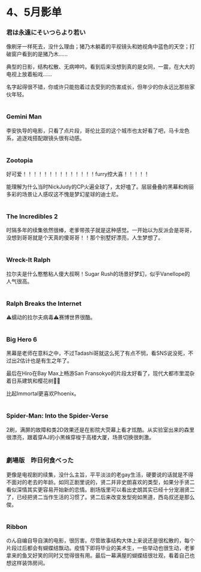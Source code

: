 # 4、5月影单
### 君は永遠にそいつらより若い
像刷牙一样死去，没什么理由；猪乃木躺着的平视镜头和她视角中蓝色的天空；打破窗户看到的是猪乃木……

典型的日影，结构松散、无病呻吟。看到后来没想到真的是女同，一震，在大大的电视上放着船戏……

名字起得很不错，你或许只能抱着过去受到的伤害成长，但年少的你永远比那些家伙年轻。
<br/><br/>
### Gemini Man
李安执导的电影，只看了点片段，哥伦比亚的这个城市也太好看了吧，马卡龙色系，追逐戏搭配跟镜头很有动感。
<br/><br/>
### Zootopia
好可爱！！！！！！！！！！！！！！furry控大喜！！！！！

能理解为什么当时NickJudy的CP火遍全球了，太好嗑了。层层叠叠的黑幕和绚丽多彩的场景让人感叹这不愧是梦幻星球的迪士尼。
<br/><br/>
### The Incredibles 2
时隔多年的续集依然很棒，老爹带孩子就是这种感觉。一开始以为反派会是哥哥，没想到哥哥就是个天真的傻哥哥！！那个别墅好漂亮，人生梦想了。
<br/><br/>
### Wreck-It Ralph
拉尔夫是什么憨憨粘人傻大叔啊！Sugar Rush的场景好梦幻，似乎Vanellope的人气很高。
<br/><br/>
### Ralph Breaks the Internet
⚠️蠕动的拉尔夫病毒⚠️赛博世界很酷。
<br/><br/>
### Big Hero 6
黑幕是老师在意料之中，不过Tadashi哥就这么死了有点不悯，看SNS说没死，不过出2估计也是有生之年了。

最后在Hiro在Bay Max上畅游San Fransokyo的片段太好看了，现代大都市里混杂着日系建筑和樱花树🌉🌸

比起Immortal更喜欢Phoenix。
<br/><br/>
### Spider-Man: Into the Spider-Verse
2刷，满屏的故障和类2D效果还是在影院大荧幕上看才炫酷。从实验室出来的森里很漂亮，跟着穿AJ的小黑蛛穿梭于高楼大厦，场景切换很刺激。
<br/><br/>
### 劇場版　昨日何食べった
更像是电视剧的续集，没什么主旨，平平淡淡的老gay生活，硬要说的话就是不得不面对的老去的年龄。如同正剧里说的，贤二并非史朗喜欢的类型，如果分手贤二看似深情其实更容易开始新的恋情。剧场版里可以看出史朗其实已经十分宠溺贤二了，已经把贤二当作生活的习惯了。贤二后来改变发型宛如黑道，西岛叔还是那么俊。
<br/><br/>
### Ribbon
のん自编自导自演的电影，很厉害。尽管故事结构大体上来说还是很松散的，每个片段过后都会有蝴蝶结飘动。疫情下即将毕业的美术生，一些举动也很生动，老爹拿来的鱼叉好笑的同时又觉得很有用。最后一幕满屋的蝴蝶结很壮观，看着自己也想这样装饰房间。
